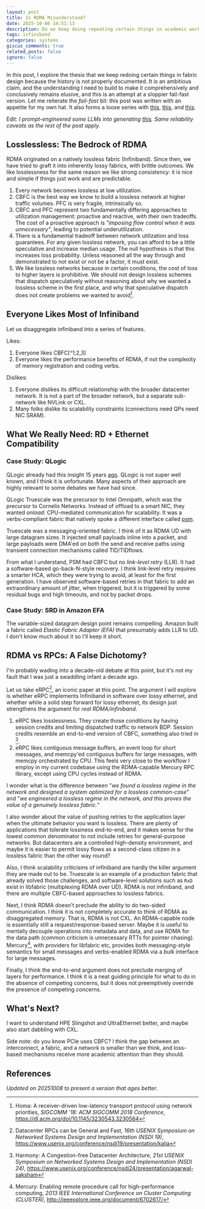 ```yaml
---
layout: post
title: Is RDMA Misunderstood?
date: 2025-10-06 14:51:13
description: Do we keep doing repeating certain things in academic work on HPC fabrics?
tags: infiniband
categories: systems
giscus_comments: true
related_posts: false
ignore: false
---
```


In this post, I explore the thesis that we keep redoing certain things in fabric design because the history is not properly documented. It is an ambitious claim, and the understanding I need to build to make it comprehensively and conclusively remains elusive, and this is an attempt at a sloppier fail-fast version. Let me reiterate the _fail-fast_ bit: this post was written with an appetite for my own hat. It also forms a loose series with [this](https://ankushja.in/blog/2023/infiniband-flavors/), [this](https://ankushja.in/blog/2024/network-tradeoffs/), and [this](https://ankushja.in/blog/2024/credits-flow-congestion/).

Edit: _I prompt-engineered some LLMs into generating [this](https://users.ece.cmu.edu/~ankushj/cbfc.pdf). Same reliability caveats as the rest of the post apply._

## Losslessless: The Bedrock of RDMA

RDMA originated on a natively lossless fabric (Infiniband). Since then, we have tried to graft it into inherently lossy fabrics, with brittle outcomes. We like losslessness for the same reason we like strong consistency: it is nice and simple if things just work and are predictable.

1. Every network becomes lossless at low utilization.
2. CBFC is the best way we know to build a lossless network at higher traffic volumes. PFC is very fragile, intrinsically so.
3. CBFC and PFC represent two fundamentally differing approaches to utilization management: proactive and reactive, with their own tradeoffs. The cost of a proactive approach is _"imposing flow control when it was unnecessary"_, leading to potential underutilization.
4. There is a fundamental tradeoff between network utilization and loss guarantees. For any given lossless network, you can afford to be a little speculative and increase median usage. The null hypothesis is that this increases loss probability. Unless reasoned all the way through and demonstrated to not exist or not be a factor, it must exist.
5. We like lossless networks because in certain conditions, the cost of loss to higher layers is prohibitive. We should not design lossless schemes that dispatch speculatively without reasoning about why we wanted a lossless scheme in the first place, and why that speculative dispatch does not create problems we wanted to avoid[^2].

## Everyone Likes Most of Infiniband

Let us disaggregate infiniband into a series of features.

Likes:
1. Everyone likes CBFC[^1,2,3]
2. Everyone likes the performance benefits of RDMA, if not the complexity of memory registration and coding verbs.

Dislikes:
1. Everyone dislikes its difficult relationship with the broader datacenter network. It is not a part of the broader network, but a separate sub-network like NVLink or CXL.
2. Many folks dislike its scalability constraints (connections need QPs need NIC SRAM).

## What We Really Need: RD + Ethernet Compatibility

### Case Study: QLogic

QLogic already had this insight 15 years [ago](https://www.youtube.com/watch?v=E0uSl_gyZnI). QLogic is not super well known, and I think it is unfortunate. Many aspects of their approach are highly relevant to some debates we have had since.

QLogic Truescale was the precursor to Intel Omnipath, which was the precursor to Cornelis Networks. Instead of offload to a smart NIC, they wanted _onload_: CPU-mediated communication for scalability. It was a verbs-compliant fabric that natively spoke a different interface called [psm](https://github.com/pdlfs/psm).

Truescale was a messaging-oriented fabric. I think of it as RDMA UD with large datagram sizes. It injected small payloads inline into a packet, and large payloads were DMA'ed on both the send and receive paths using transient connection mechanisms called TID/TIDflows.

From what I understand, PSM had CBFC but no _link-level retry_ (LLR). It had a software-based go-back-N-style recovery. I think link-level retry requires a smarter HCA, which they were trying to avoid, at least for the first generation. I have observed software-based retries in that fabric to add an extraordinary amount of jitter, when triggered, but it is triggered by some residual bugs and high timeouts, and not by packet drops.

### Case Study: SRD in Amazon EFA

The variable-sized datagram design point remains compelling. Amazon built a fabric called _Elastic Fabric Adapter (EFA)_ that presumably adds LLR to UD. I don't know much about it so I'll keep it short.

## RDMA vs RPCs: A False Dichotomy?

I'm probably wading into a decade-old debate at this point, but it's not my fault that I was just a swaddling infant a decade ago.

Let us take eRPC[^1], an iconic paper at this point. The argument I will explore is whether eRPC implements Infiniband in software over lossy ethernet, and whether while a solid step forward for lossy ethernet, its design just strengthens the argument for _real RDMA/infiniband_.

1. eRPC likes losslessness. They create those conditions by having session credits and limiting dispatched traffic to network BDP. Session credits resemble an end-to-end version of CBFC, something also tried in [^3].
2. eRPC likes contiguous message buffers, an event loop for short messages, and memcpy'ed contiguous buffers for large messages, with memcpy orchestrated by CPU. This feels very close to the workflow I employ in my current codebase using the RDMA-capable Mercury RPC library, except using CPU cycles instead of RDMA.

I wonder what is the difference between "_we found a lossless regime in the network and designed a system optimized for a lossless common-case_" and "_we engineered a lossless regime in the network, and this proves the value of a genuinely lossless fabric._"

I also wonder about the value of pushing retries to the application layer when the ultimate behavior you want is lossless. There are plenty of applications that tolerate lossiness end-to-end, and it makes sense for the lowest common denominator to not include retries for general-purpose networks. But datacenters are a controlled high-density environment, and maybe it is easier to permit lossy flows as a second-class citizen in a lossless fabric than the other way round?

Also, I think scalability criticisms of infiniband are hardly the killer argument they are made out to be. Truescale is an example of a production fabric that already solved those challenges, and software-level solutions such as `RxD` exist in libfabric (multiplexing RDMA over UD). RDMA is not infiniband, and there are multiple CBFC-based approaches to lossless fabrics.

Next, I think RDMA doesn't preclude the ability to do two-sided communication. I think it is not completely accurate to think of RDMA as disaggregated memory. That is, RDMA is not CXL. An RDMA-capable node is essentially still a request/response-based server. Maybe it is useful to mentally decouple operations into metadata and data, and use RDMA for the data path (common criticism is unnecessary RTTs for pointer chasing). Mercury[^5], with providers for libfabric etc, provides both messaging-style semantics for small messages and verbs-enabled RDMA via a _bulk_ interface for large messages.

Finally, I think the end-to-end argument does not preclude merging of layers for performance. I think it is a neat guiding principle for what to do in the absence of competing concerns, but it does not preemptively override the presence of competing concerns.

## What's Next?

I want to understand HPE Slingshot and UltraEthernet better, and maybe also start dabbling with CXL.

Side note: do you know PCIe uses CBFC? I think the gap between an interconnect, a fabric, and a network is smaller than we think, and loss-based mechanisms receive more academic attention than they should.

## References

[^1]: Datacenter RPCs can be General and Fast, _16th USENIX Symposium on Networked Systems Design and Implementation (NSDI 19)_, https://www.usenix.org/conference/nsdi19/presentation/kalia
[^2]: Homa: A receiver-driven low-latency transport protocol using network priorities, _SIGCOMM '18: ACM SIGCOMM 2018 Conference_, https://dl.acm.org/doi/10.1145/3230543.3230564
[^3]: Harmony: A Congestion-free Datacenter Architecture, _21st USENIX Symposium on Networked Systems Design and Implementation (NSDI 24)_, https://www.usenix.org/conference/nsdi24/presentation/agarwal-saksham
[^4]: Intel® Omni-Path Architecture Technology Overview, https://old.hoti.org/hoti23/slides/rimmer.pdf
[^5]: Mercury: Enabling remote procedure call for high-performance computing, _2013 IEEE International Conference on Cluster Computing (CLUSTER)_, http://ieeexplore.ieee.org/document/6702617/

_Updated on 20251008 to present a version that ages better._